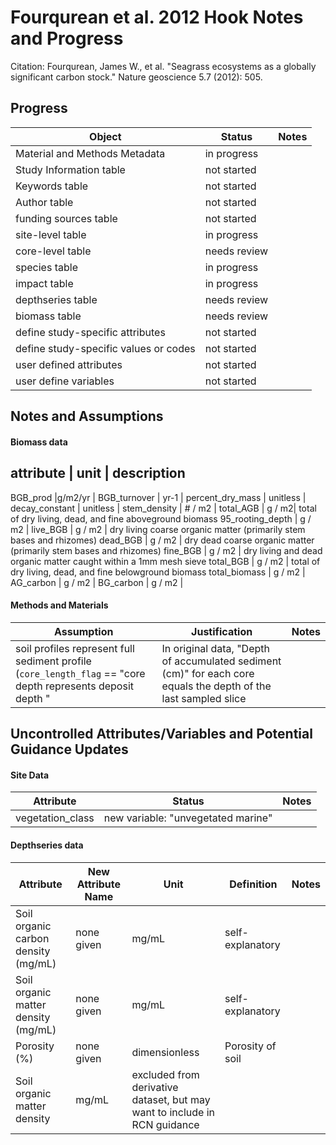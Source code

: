 # Fourqurean et al. 2012 Hook Notes and Progress

Citation: 
Fourqurean, James W., et al. "Seagrass ecosystems as a globally significant carbon stock." Nature geoscience 5.7 (2012): 505.

## Progress 

Object | Status | Notes
------------- | ------------- | -------------
Material and Methods Metadata | in progress | 
Study Information table | not started | 
Keywords table | not started | 
Author table | not started |
funding sources table | not started |
site-level table | in progress | 
core-level table | needs review | 
species table | in progress | 
impact table | in progress | 
depthseries table | needs review |
biomass table | needs review |
define study-specific attributes | not started |
define study-specific values or codes | not started |
user defined attributes | not started | 
user define variables | not started | 

## Notes and Assumptions


#### Biomass data 

attribute | unit | description 
----------------------------------
BGB_prod  |g/m2/yr | 
BGB_turnover | yr-1 | 
percent_dry_mass | unitless | 
decay_constant | unitless | 
stem_density | # / m2 | 
total_AGB | g / m2| total of dry living, dead, and fine aboveground biomass
95_rooting_depth | g / m2 |
live_BGB | g / m2 | dry living coarse organic matter (primarily stem bases and rhizomes)
dead_BGB | g / m2 | dry dead coarse organic matter (primarily stem bases and rhizomes)
fine_BGB | g / m2 | dry living and dead organic matter caught within a 1mm mesh sieve
total_BGB | g / m2 | total of dry living, dead, and fine belowground biomass
total_biomass | g / m2 | 
AG_carbon | g / m2 | 
BG_carbon | g / m2 | 

#### Methods and Materials

Assumption | Justification | Notes
------------- | ------------- | -------------
soil profiles represent full sediment profile (`core_length_flag` == "core depth represents deposit depth " | In original data, "Depth of accumulated sediment (cm)" for each core equals the depth of the last sampled slice | 

## Uncontrolled Attributes/Variables and Potential Guidance Updates

#### Site Data

Attribute | Status | Notes
------------- | ------------- | -------------
vegetation_class | new variable: "unvegetated marine" | 


#### Depthseries data

Attribute | New Attribute Name | Unit | Definition | Notes
------------- | ------------- | ------------- | ------------- | ------------
Soil organic carbon density (mg/mL) | none given | mg/mL | self-explanatory |
Soil organic matter density (mg/mL) | none given| mg/mL | self-explanatory  |
Porosity (%) | none given | dimensionless | Porosity of soil |
Soil organic matter density | mg/mL | excluded from derivative dataset, but may want to include in RCN guidance

